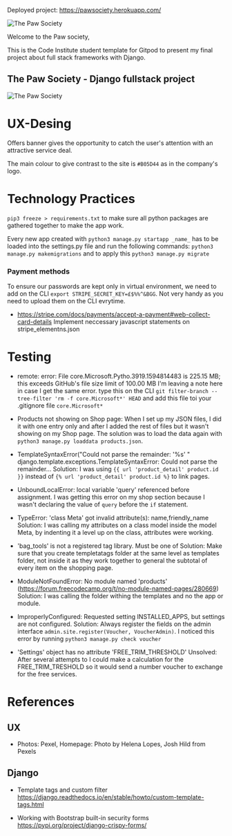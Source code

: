 Deployed project: https://pawsociety.herokuapp.com/

![The Paw Society](readme_files/homepage-proto.png)

Welcome to the Paw society,

This is the Code Institute student template for Gitpod to present my final project about full stack frameworks with Django.

## The Paw Society - Django fullstack project
![The Paw Society](readme_files/wireframe.png)

# UX-Desing

Offers banner gives the opportunity to catch the user's attention with an attractive service deal.

The main colour to give contrast to the site is `#B05D44` as in the company's logo. 

# Technology Practices

`pip3 freeze > requirements.txt` to make sure all python packages are gathered together to make the app work.

Every new app created with `python3 manage.py startapp _name_` has to be loaded into the settings.py file and run the following commands:
`python3 manage.py makemigrations` and to apply this `python3 manage.py migrate`

### Payment methods
To ensure our passwords are kept only in virtual environment, we need to add on the CLI `export STRIPE_SECRET_KEY=£$%%^&BGG`. Not very handy as you need to upload them on the CLI evrytime.

* https://stripe.com/docs/payments/accept-a-payment#web-collect-card-details
Implement neccessary javascript statements on stripe_elementns.json


# Testing

* remote: error: File core.Microsoft.Pytho.3919.1594814483 is 225.15 MB; this exceeds GitHub's file size limit of 100.00 MB
I'm leaving a note here in case I get the same error. type this on the CLI `git filter-branch --tree-filter 'rm -f core.Microsoft*' HEAD` and add this file toi your .gitignore file `core.Microsoft* `

* Products not showing on Shop page: When I set up my JSON files, I did it with one entry only and after I added the rest of files but it wasn't showing on my Shop page. The solution was to load the data again with `python3 manage.py loaddata products.json`.

* TemplateSyntaxError("Could not parse the remainder: '%s' " django.template.exceptions.TemplateSyntaxError: Could not parse the remainder...
Solution: I was using `{{ url 'product_detail' product.id }}` instead of `{% url 'product_detail' product.id %}` to link pages.

* UnboundLocalError: local variable 'query' referenced before assignment. I was getting this error on my shop section because I wasn't declaring the value of `query` before the `if` statement.

* TypeError: 'class Meta' got invalid attribute(s): name,friendly_name
Solution: I was calling my attributes on a class model inside the model Meta, by indenting it a level up on the class, attributes were working.

* 'bag_tools' is not a registered tag library. Must be one of
Solution: Make sure that you create templetatags folder at the same level as templates folder, not inside it as they work together to general the subtotal of every item on the shopping page.

* ModuleNotFoundError: No module named 'products' (https://forum.freecodecamp.org/t/no-module-named-pages/280669)
Solution: I was calling the folder withing the templates and no the app or module.

* ImproperlyConfigured: Requested setting INSTALLED_APPS, but settings are not configured.
Solution: Always register the fields on the admin interface `admin.site.register(Voucher, VoucherAdmin)`. I noticed this error by running `python3 manage.py check voucher`

* 'Settings' object has no attribute 'FREE_TRIM_THRESHOLD'
Unsolved: After several attempts to I could make a calculation for the FREE_TRIM_TRESHOLD so it would send a number voucher to exchange for the free services.

# References
## UX
* Photos: Pexel, Homepage: Photo by Helena Lopes, Josh Hild from Pexels

## Django

* Template tags and custom filter  https://django.readthedocs.io/en/stable/howto/custom-template-tags.html

* Working with Bootstrap built-in security forms https://pypi.org/project/django-crispy-forms/

